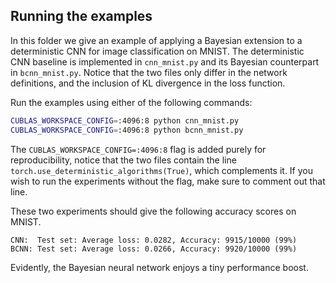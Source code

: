 ## Running the examples

In this folder we give an example of applying a Bayesian extension to a deterministic CNN for image classification on MNIST. The deterministic CNN baseline is implemented in `cnn_mnist.py` and its Bayesian counterpart in `bcnn_mnist.py`. Notice that the two files only differ in the network definitions, and the inclusion of KL divergence in the loss function.

Run the examples using either of the following commands:
```bash
CUBLAS_WORKSPACE_CONFIG=:4096:8 python cnn_mnist.py
CUBLAS_WORKSPACE_CONFIG=:4096:8 python bcnn_mnist.py
```
The `CUBLAS_WORKSPACE_CONFIG=:4096:8` flag is added purely for reproducibility, notice that the two files contain the line `torch.use_deterministic_algorithms(True)`, which complements it. If you wish to run the experiments without the flag, make sure to comment out that line.

These two experiments should give the following accuracy scores on MNIST.
```
CNN:  Test set: Average loss: 0.0282, Accuracy: 9915/10000 (99%)
BCNN: Test set: Average loss: 0.0266, Accuracy: 9920/10000 (99%)
```
Evidently, the Bayesian neural network enjoys a tiny performance boost.
